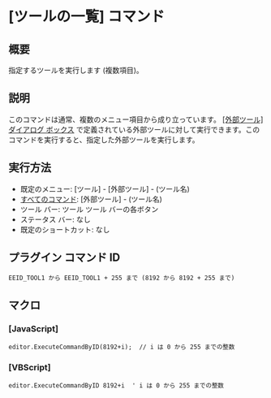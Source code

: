 # \[ツールの一覧\] コマンド

## 概要

指定するツールを実行します (複数項目)。

## 説明

このコマンドは通常、複数のメニュー項目から成り立っています。 [\[外部ツール\] \
ダイアログ ボックス](../../dlg/tools/index) で定義されている外部ツールに対して実行できます。このコマンドを実行すると、指定した外部ツールを実行します。

## 実行方法

- 既定のメニュー: \[ツール\] \- \[外部ツール\] \- (ツール名)
- [すべてのコマンド](../../glossary/allcommands): \[外部ツール\] \- (ツール名)
- ツール バー: ツール ツール バーの各ボタン
- ステータス バー: なし
- 既定のショートカット: なし

## プラグイン コマンド ID

```
EEID_TOOL1 から EEID_TOOL1 + 255 まで (8192 から 8192 + 255 まで)```

## マクロ

### \[JavaScript\]

```
editor.ExecuteCommandByID(8192+i);  // i は 0 から 255 までの整数
```

### \[VBScript\]

```
editor.ExecuteCommandByID 8192+i  ' i は 0 から 255 までの整数
```
